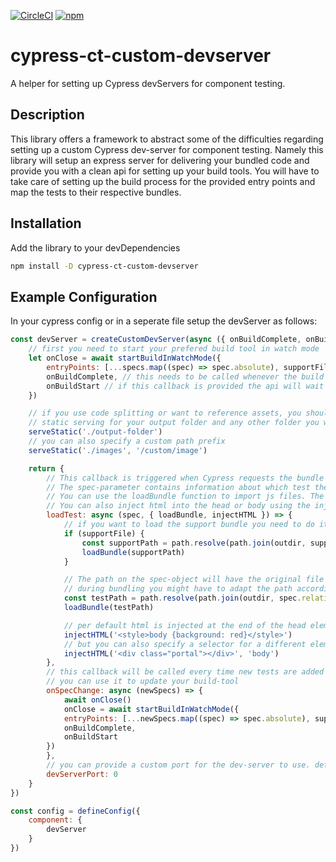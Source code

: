 [![CircleCI](https://dl.circleci.com/status-badge/img/gh/fochlac/cypress-ct-custom-devserver/tree/main.svg?style=shield)](https://dl.circleci.com/status-badge/redirect/gh/fochlac/cypress-ct-custom-devserver/tree/main) [![npm](https://img.shields.io/npm/v/cypress-ct-custom-devserver)](https://www.npmjs.com/package/cypress-ct-custom-devserver)

# cypress-ct-custom-devserver
A helper for setting up Cypress devServers for component testing.

## Description

This library offers a framework to abstract some of the difficulties regarding setting up a custom Cypress dev-server for component testing. Namely this library will setup an express server for delivering your bundled code and provide you with a clean api for setting up your build tools. 
You will have to take care of setting up the build process for the provided entry points and map the tests to their respective bundles.

## Installation
Add the library to your devDependencies
```bash
npm install -D cypress-ct-custom-devserver
```

## Example Configuration
In your cypress config or in a seperate file setup the devServer as follows:

```js
const devServer = createCustomDevServer(async ({ onBuildComplete, onBuildStart, specs, supportFile, serveStatic }) => {
    // first you need to start your prefered build tool in watch mode
    let onClose = await startBuildInWatchMode({
        entryPoints: [...specs.map((spec) => spec.absolute), supportFile && supportFile.absolute],
        onBuildComplete, // this needs to be called whenever the build is complete so cypress can restart the test.
        onBuildStart // if this callback is provided the api will wait until the build is finished before it serves the bundles.
    })

    // if you use code splitting or want to reference assets, you should setup
    // static serving for your output folder and any other folder you want accessible from the test
    serveStatic('./output-folder')
    // you can also specify a custom path prefix
    serveStatic('./images', '/custom/image')

    return {
        // This callback is triggered when Cypress requests the bundle for a test.
        // The spec-parameter contains information about which test the bundle is requested for.
        // You can use the loadBundle function to import js files. The sequence of imports will be preserved.
        // You can also inject html into the head or body using the injectHTML function. This can be used to inject i.e. styles.
        loadTest: async (spec, { loadBundle, injectHTML }) => {
            // if you want to load the support bundle you need to do it before the test-bundle
            if (supportFile) {
                const supportPath = path.resolve(path.join(outdir, supportFile.relative))
                loadBundle(supportPath)
            }

            // The path on the spec-object will have the original file extension. If the extension changed
            // during bundling you might have to adapt the path accordingly. You need to provide an absolute path to the file.
            const testPath = path.resolve(path.join(outdir, spec.relative.replace(spec?.fileExtension, '.js')))
            loadBundle(testPath)

            // per default html is injected at the end of the head element
            injectHTML('<style>body {background: red}</style>')
            // but you can also specify a selector for a different element. The html will be appended to the first matching element.
            injectHTML('<div class="portal"></div>', 'body')
        },
        // this callback will be called every time new tests are added or removed
        // you can use it to update your build-tool
        onSpecChange: async (newSpecs) => {
            await onClose()
            onClose = await startBuildInWatchMode({
            entryPoints: [...newSpecs.map((spec) => spec.absolute), supportFile && supportFile.absolute],
            onBuildComplete,
            onBuildStart
        })
        },
        // you can provide a custom port for the dev-server to use. default is 0, which means pick a random port
        devServerPort: 0
    }
})

const config = defineConfig({
    component: {
        devServer
    }
})
```

